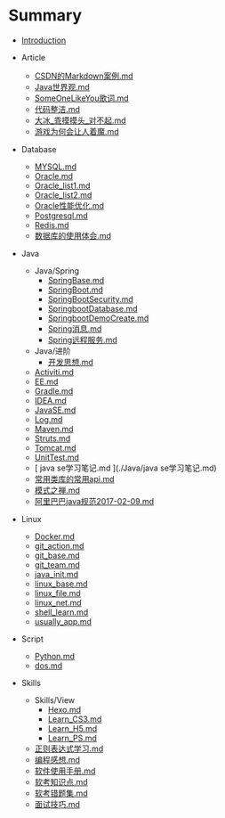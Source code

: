 # Summary

* [Introduction](README.md)

* Article
    * [ CSDN的Markdown案例.md ](./Article/CSDN的Markdown案例.md)
    * [ Java世界观.md ](./Article/Java世界观.md)
    * [ SomeOneLikeYou歌词.md ](./Article/SomeOneLikeYou歌词.md)
    * [ 代码整洁.md ](./Article/代码整洁.md)
    * [ 大冰_乖摸摸头_对不起.md ](./Article/大冰_乖摸摸头_对不起.md)
    * [ 游戏为何会让人着魔.md ](./Article/游戏为何会让人着魔.md)
* Database
    * [ MYSQL.md ](./Database/MYSQL.md)
    * [ Oracle.md ](./Database/Oracle.md)
    * [ Oracle_list1.md ](./Database/Oracle_list1.md)
    * [ Oracle_list2.md ](./Database/Oracle_list2.md)
    * [ Oracle性能优化.md ](./Database/Oracle性能优化.md)
    * [ Postgresql.md ](./Database/Postgresql.md)
    * [ Redis.md ](./Database/Redis.md)
    * [ 数据库的使用体会.md ](./Database/数据库的使用体会.md)
* Java
    * Java/Spring
        * [ SpringBase.md ](./Java/Spring/SpringBase.md)
        * [ SpringBoot.md ](./Java/Spring/SpringBoot.md)
        * [ SpringBootSecurity.md ](./Java/Spring/SpringBootSecurity.md)
        * [ SpringbootDatabase.md ](./Java/Spring/SpringbootDatabase.md)
        * [ SpringbootDemoCreate.md ](./Java/Spring/SpringbootDemoCreate.md)
        * [ Spring消息.md ](./Java/Spring/Spring消息.md)
        * [ Spring远程服务.md ](./Java/Spring/Spring远程服务.md)
    * Java/进阶
        * [ 开发思想.md ](./Java/进阶/开发思想.md)
    * [ Activiti.md ](./Java/Activiti.md)
    * [ EE.md ](./Java/EE.md)
    * [ Gradle.md ](./Java/Gradle.md)
    * [ IDEA.md ](./Java/IDEA.md)
    * [ JavaSE.md ](./Java/JavaSE.md)
    * [ Log.md ](./Java/Log.md)
    * [ Maven.md ](./Java/Maven.md)
    * [ Struts.md ](./Java/Struts.md)
    * [ Tomcat.md ](./Java/Tomcat.md)
    * [ UnitTest.md ](./Java/UnitTest.md)
    * [ java se学习笔记.md ](./Java/java se学习笔记.md)
    * [ 常用类库的常用api.md ](./Java/常用类库的常用api.md)
    * [ 模式之禅.md ](./Java/模式之禅.md)
    * [ 阿里巴巴java规范2017-02-09.md ](./Java/阿里巴巴java规范2017-02-09.md)
* Linux
    * [ Docker.md ](./Linux/Docker.md)
    * [ git_action.md ](./Linux/git_action.md)
    * [ git_base.md ](./Linux/git_base.md)
    * [ git_team.md ](./Linux/git_team.md)
    * [ java_init.md ](./Linux/java_init.md)
    * [ linux_base.md ](./Linux/linux_base.md)
    * [ linux_file.md ](./Linux/linux_file.md)
    * [ linux_net.md ](./Linux/linux_net.md)
    * [ shell_learn.md ](./Linux/shell_learn.md)
    * [ usually_app.md ](./Linux/usually_app.md)
* Script
    * [ Python.md ](./Script/Python.md)
    * [ dos.md ](./Script/dos.md)
* Skills
    * Skills/View
        * [ Hexo.md ](./Skills/View/Hexo.md)
        * [ Learn_CS3.md ](./Skills/View/Learn_CS3.md)
        * [ Learn_H5.md ](./Skills/View/Learn_H5.md)
        * [ Learn_PS.md ](./Skills/View/Learn_PS.md)
    * [ 正则表达式学习.md ](./Skills/正则表达式学习.md)
    * [ 编程感想.md ](./Skills/编程感想.md)
    * [ 软件使用手册.md ](./Skills/软件使用手册.md)
    * [ 软考知识点.md ](./Skills/软考知识点.md)
    * [ 软考错题集.md ](./Skills/软考错题集.md)
    * [ 面试技巧.md ](./Skills/面试技巧.md)

